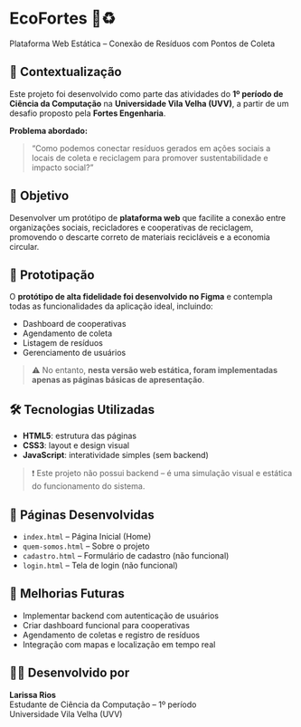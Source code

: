 # EcoFortes 🌱♻️

Plataforma Web Estática – Conexão de Resíduos com Pontos de Coleta

## 📘 Contextualização

Este projeto foi desenvolvido como parte das atividades do **1º período de Ciência da Computação** na **Universidade Vila Velha (UVV)**, a partir de um desafio proposto pela **Fortes Engenharia**.

**Problema abordado:**
> “Como podemos conectar resíduos gerados em ações sociais a locais de coleta e reciclagem para promover sustentabilidade e impacto social?”

## 🎯 Objetivo

Desenvolver um protótipo de **plataforma web** que facilite a conexão entre organizações sociais, recicladores e cooperativas de reciclagem, promovendo o descarte correto de materiais recicláveis e a economia circular.

## 📐 Prototipação

O **protótipo de alta fidelidade foi desenvolvido no Figma** e contempla todas as funcionalidades da aplicação ideal, incluindo:

- Dashboard de cooperativas
- Agendamento de coleta
- Listagem de resíduos
- Gerenciamento de usuários

> ⚠️ No entanto, **nesta versão web estática, foram implementadas apenas as páginas básicas de apresentação**.

## 🛠️ Tecnologias Utilizadas

- **HTML5**: estrutura das páginas
- **CSS3**: layout e design visual
- **JavaScript**: interatividade simples (sem backend)

> ❗ Este projeto não possui backend – é uma simulação visual e estática do funcionamento do sistema.

## 📄 Páginas Desenvolvidas

- `index.html` – Página Inicial (Home)
- `quem-somos.html` – Sobre o projeto 
- `cadastro.html` – Formulário de cadastro (não funcional)
- `login.html` – Tela de login (não funcional)


## 🚧 Melhorias Futuras

- Implementar backend com autenticação de usuários
- Criar dashboard funcional para cooperativas
- Agendamento de coletas e registro de resíduos
- Integração com mapas e localização em tempo real

## 👩‍💻 Desenvolvido por

**Larissa Rios**  
Estudante de Ciência da Computação – 1º período  
Universidade Vila Velha (UVV)

